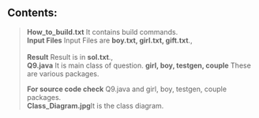 ## Contents:
><b>How_to_build.txt</b> It contains build commands.
><br><b>Input Files</b> Input Files are <b>boy.txt, girl.txt, gift.txt</b>.,<br>
><br><b>Result</b> Result is in <b>sol.txt</b>.,<br>
><b>Q9.java</b> It is main class of question.
><b>girl, boy, testgen, couple</b> These are various packages.
>
><b>For source code check</b> Q9.java and girl, boy, testgen, couple packages.
><br><b>Class_Diagram.jpg</b>It is the class diagram.
